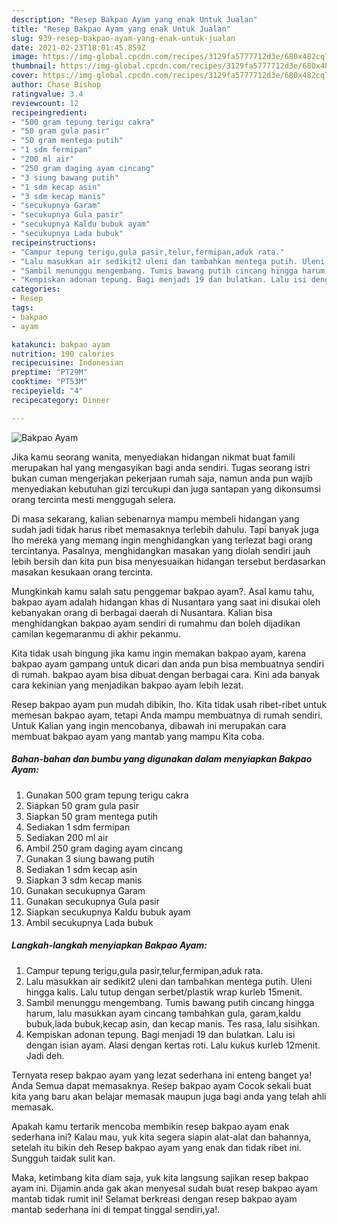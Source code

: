 ```yaml
---
description: "Resep Bakpao Ayam yang enak Untuk Jualan"
title: "Resep Bakpao Ayam yang enak Untuk Jualan"
slug: 939-resep-bakpao-ayam-yang-enak-untuk-jualan
date: 2021-02-23T18:01:45.859Z
image: https://img-global.cpcdn.com/recipes/3129fa5777712d3e/680x482cq70/bakpao-ayam-foto-resep-utama.jpg
thumbnail: https://img-global.cpcdn.com/recipes/3129fa5777712d3e/680x482cq70/bakpao-ayam-foto-resep-utama.jpg
cover: https://img-global.cpcdn.com/recipes/3129fa5777712d3e/680x482cq70/bakpao-ayam-foto-resep-utama.jpg
author: Chase Bishop
ratingvalue: 3.4
reviewcount: 12
recipeingredient:
- "500 gram tepung terigu cakra"
- "50 gram gula pasir"
- "50 gram mentega putih"
- "1 sdm fermipan"
- "200 ml air"
- "250 gram daging ayam cincang"
- "3 siung bawang putih"
- "1 sdm kecap asin"
- "3 sdm kecap manis"
- "secukupnya Garam"
- "secukupnya Gula pasir"
- "secukupnya Kaldu bubuk ayam"
- "secukupnya Lada bubuk"
recipeinstructions:
- "Campur tepung terigu,gula pasir,telur,fermipan,aduk rata."
- "Lalu masukkan air sedikit2 uleni dan tambahkan mentega putih. Uleni hingga kalis. Lalu tutup dengan serbet/plastik wrap kurleb 15menit."
- "Sambil menunggu mengembang. Tumis bawang putih cincang hingga harum, lalu masukkan ayam cincang tambahkan gula, garam,kaldu bubuk,lada bubuk,kecap asin, dan kecap manis. Tes rasa, lalu sisihkan."
- "Kempiskan adonan tepung. Bagi menjadi 19 dan bulatkan. Lalu isi dengan isian ayam. Alasi dengan kertas roti. Lalu kukus kurleb 12menit. Jadi deh."
categories:
- Resep
tags:
- bakpao
- ayam

katakunci: bakpao ayam 
nutrition: 190 calories
recipecuisine: Indonesian
preptime: "PT29M"
cooktime: "PT53M"
recipeyield: "4"
recipecategory: Dinner

---
```



![Bakpao Ayam](https://img-global.cpcdn.com/recipes/3129fa5777712d3e/680x482cq70/bakpao-ayam-foto-resep-utama.jpg)

Jika kamu seorang wanita, menyediakan hidangan nikmat buat famili merupakan hal yang mengasyikan bagi anda sendiri. Tugas seorang istri bukan cuman mengerjakan pekerjaan rumah saja, namun anda pun wajib menyediakan kebutuhan gizi tercukupi dan juga santapan yang dikonsumsi orang tercinta mesti menggugah selera.

Di masa  sekarang, kalian sebenarnya mampu membeli hidangan yang sudah jadi tidak harus ribet memasaknya terlebih dahulu. Tapi banyak juga lho mereka yang memang ingin menghidangkan yang terlezat bagi orang tercintanya. Pasalnya, menghidangkan masakan yang diolah sendiri jauh lebih bersih dan kita pun bisa menyesuaikan hidangan tersebut berdasarkan masakan kesukaan orang tercinta. 



Mungkinkah kamu salah satu penggemar bakpao ayam?. Asal kamu tahu, bakpao ayam adalah hidangan khas di Nusantara yang saat ini disukai oleh kebanyakan orang di berbagai daerah di Nusantara. Kalian bisa menghidangkan bakpao ayam sendiri di rumahmu dan boleh dijadikan camilan kegemaranmu di akhir pekanmu.

Kita tidak usah bingung jika kamu ingin memakan bakpao ayam, karena bakpao ayam gampang untuk dicari dan anda pun bisa membuatnya sendiri di rumah. bakpao ayam bisa dibuat dengan berbagai cara. Kini ada banyak cara kekinian yang menjadikan bakpao ayam lebih lezat.

Resep bakpao ayam pun mudah dibikin, lho. Kita tidak usah ribet-ribet untuk memesan bakpao ayam, tetapi Anda mampu membuatnya di rumah sendiri. Untuk Kalian yang ingin mencobanya, dibawah ini merupakan cara membuat bakpao ayam yang mantab yang mampu Kita coba.

<!--inarticleads1-->

##### Bahan-bahan dan bumbu yang digunakan dalam menyiapkan Bakpao Ayam:

1. Gunakan 500 gram tepung terigu cakra
1. Siapkan 50 gram gula pasir
1. Siapkan 50 gram mentega putih
1. Sediakan 1 sdm fermipan
1. Sediakan 200 ml air
1. Ambil 250 gram daging ayam cincang
1. Gunakan 3 siung bawang putih
1. Sediakan 1 sdm kecap asin
1. Siapkan 3 sdm kecap manis
1. Gunakan secukupnya Garam
1. Gunakan secukupnya Gula pasir
1. Siapkan secukupnya Kaldu bubuk ayam
1. Ambil secukupnya Lada bubuk




<!--inarticleads2-->

##### Langkah-langkah menyiapkan Bakpao Ayam:

1. Campur tepung terigu,gula pasir,telur,fermipan,aduk rata.
1. Lalu masukkan air sedikit2 uleni dan tambahkan mentega putih. Uleni hingga kalis. Lalu tutup dengan serbet/plastik wrap kurleb 15menit.
1. Sambil menunggu mengembang. Tumis bawang putih cincang hingga harum, lalu masukkan ayam cincang tambahkan gula, garam,kaldu bubuk,lada bubuk,kecap asin, dan kecap manis. Tes rasa, lalu sisihkan.
1. Kempiskan adonan tepung. Bagi menjadi 19 dan bulatkan. Lalu isi dengan isian ayam. Alasi dengan kertas roti. Lalu kukus kurleb 12menit. Jadi deh.




Ternyata resep bakpao ayam yang lezat sederhana ini enteng banget ya! Anda Semua dapat memasaknya. Resep bakpao ayam Cocok sekali buat kita yang baru akan belajar memasak maupun juga bagi anda yang telah ahli memasak.

Apakah kamu tertarik mencoba membikin resep bakpao ayam enak sederhana ini? Kalau mau, yuk kita segera siapin alat-alat dan bahannya, setelah itu bikin deh Resep bakpao ayam yang enak dan tidak ribet ini. Sungguh taidak sulit kan. 

Maka, ketimbang kita diam saja, yuk kita langsung sajikan resep bakpao ayam ini. Dijamin anda gak akan menyesal sudah buat resep bakpao ayam mantab tidak rumit ini! Selamat berkreasi dengan resep bakpao ayam mantab sederhana ini di tempat tinggal sendiri,ya!.

